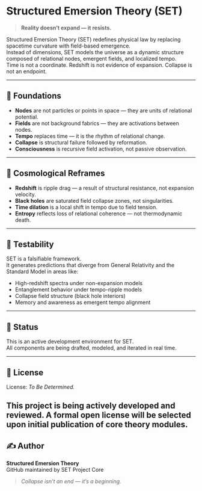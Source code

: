 # Structured Emersion Theory (SET)

> **Reality doesn’t expand — it resists.**

Structured Emersion Theory (SET) redefines physical law by replacing spacetime curvature with field-based emergence.  
Instead of dimensions, SET models the universe as a dynamic structure composed of relational nodes, emergent fields, and localized tempo.  
Time is not a coordinate. Redshift is not evidence of expansion. Collapse is not an endpoint.

---

## 🧱 Foundations

- **Nodes** are not particles or points in space — they are units of relational potential.
- **Fields** are not background fabrics — they are activations between nodes.
- **Tempo** replaces time — it is the rhythm of relational change.
- **Collapse** is structural failure followed by reformation.
- **Consciousness** is recursive field activation, not passive observation.

---

## 🌌 Cosmological Reframes

- **Redshift** is ripple drag — a result of structural resistance, not expansion velocity.
- **Black holes** are saturated field collapse zones, not singularities.
- **Time dilation** is a local shift in tempo due to field tension.
- **Entropy** reflects loss of relational coherence — not thermodynamic death.

---

## 🧪 Testability

SET is a falsifiable framework.  
It generates predictions that diverge from General Relativity and the Standard Model in areas like:

- High-redshift spectra under non-expansion models
- Entanglement behavior under tempo-ripple models
- Collapse field structure (black hole interiors)
- Memory and awareness as emergent tempo alignment

---

## 🧪 Status

This is an active development environment for SET.  
All components are being drafted, modeled, and iterated in real time.

---

## 📄 License

License: *To Be Determined.*

This project is being actively developed and reviewed. A formal open license will be selected upon initial publication of core theory modules.
---

## ✍️ Author

**Structured Emersion Theory**  
GitHub maintained by SET Project Core

> *Collapse isn’t an end — it’s a beginning.*
